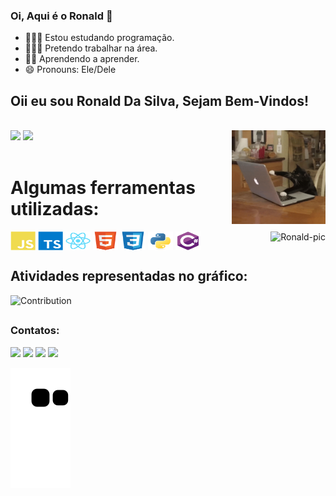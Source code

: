 ### Oi, Aqui é o Ronald 👋

- 👨🏻‍💻 Estou estudando programação.
- 🧑🏻‍🚀 Pretendo trabalhar na área.
- 💪🏻 Aprendendo a aprender.
- 😄 Pronouns: Ele/Dele



## Oii eu sou Ronald Da Silva, Sejam Bem-Vindos! 
<div style = "image"><br>
<img align="right"height="150" alt="cat-computer" src="gato.gif">  

<div>
    
  <img height= "180em" src= "https://github-readme-stats.vercel.app/api?username=Ronald-02&theme=great-gatsby">
  <img height="180em" src="https://github-readme-stats.vercel.app/api/top-langs/?username=Ronald-02&theme=great-gatsby">
  
</div>
  
<div style="display: inline_block"><br>
  <h1>Algumas ferramentas utilizadas:</h1>
  <img align="center" alt="Ronald-Js" height="30" width="40" src="https://raw.githubusercontent.com/devicons/devicon/master/icons/javascript/javascript-plain.svg">
  <img align="center" alt="Ronald-Ts" height="30" width="40" src="https://raw.githubusercontent.com/devicons/devicon/master/icons/typescript/typescript-plain.svg">
  <img align="center" alt="Ronald-React" height="30" width="40" src="https://raw.githubusercontent.com/devicons/devicon/master/icons/react/react-original.svg">
  <img align="center" alt="Ronald-HTML" height="30" width="40" src="https://raw.githubusercontent.com/devicons/devicon/master/icons/html5/html5-original.svg">
  <img align="center" alt="Ronald-CSS" height="30" width="40" src="https://raw.githubusercontent.com/devicons/devicon/master/icons/css3/css3-original.svg">
  <img align="center" alt="Ronald-Python" height="30" width="40" src="https://raw.githubusercontent.com/devicons/devicon/master/icons/python/python-original.svg">
  <img align="center" alt="Ronald-Csharp" height="30" width="40" src="https://raw.githubusercontent.com/devicons/devicon/master/icons/csharp/csharp-original.svg">
  <img align="right" alt="Ronald-pic" height="160" width= style="border-radius:50px;" src="https://user-images.githubusercontent.com/112557309/193712509-142008b4-8347-4739-b5f2-2f47c67898c8.png">
 
   <h2>Atividades representadas no gráfico:</h2>
  
  ![Contribution](https://activity-graph.herokuapp.com/graph?username=Ronald-02&theme=xcode)
  
  ##
 
<div> 
  <h3>Contatos:</h3>
  <a href="https://mail.google.com/mail/u/0/#inbox" target="_blank"><img src="https://img.shields.io/badge/Gmail-D14836?style=for-the-badge&logo=gmail&logoColor=white" target="_blank"></a>
  <a href="https://instagram.com/ronaldsouzx" target="_blank"><img src="https://img.shields.io/badge/-Instagram-%23E4405F?style=for-the-badge&logo=instagram&logoColor=white" target="_blank"></a>
 	<a href="https://www.twitter.com/ronaldsouzx" target="_blank"><img src="https://img.shields.io/badge/Twitter-1DA1F2?style=for-the-badge&logo=twitter&logoColor=white" target="_blank"></a>
  <a href="https://www.linkedin.com/in/ronald-da-silva-b70752248" target="_blank"><img src="https://img.shields.io/badge/-LinkedIn-%230077B5?style=for-the-badge&logo=linkedin&logoColor=white" target="_blank"></a> 



  ![Snake animation](https://github.com/Ronald-02/Ronald-02/blob/output/github-contribution-grid-snake.svg)

</div>
